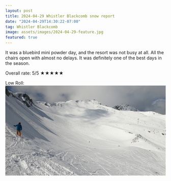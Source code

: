```yaml
---
layout: post
title: 2024-04-29 Whistler Blackcomb snow report
date: "2024-04-29T14:30:22-07:00"
tag: Whistler Blackcomb
image: assets/images/2024-04-29-feature.jpg
featured: true
---
```


It was a bluebird mini powder day, and the resort was not busy at all. All the chairs open with almost no delays. It was definitely one of the best days in the season.

Overall rate: 5/5 ★★★★★

Low Roll:
![](/assets/images/2024-04-29-vlcsnap-2024-05-01-16h58m33s239.jpg)
